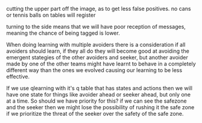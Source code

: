 cutting the upper part off the image, as to get less false positives. no cans or tennis balls on tables will register

turning to the side means that we will have poor reception of messages, meaning the chance of being tagged is lower.

When doing learning with multiple avoiders there is a consideration if all avoiders should learn, if they all do they will become good at avoiding the emergent stategies of the other avoiders and seeker, but another avoider made by one of the other teams might have learnt to behave in a completely different way than the ones we evolved causing our learning to be less effective.


If we use qlearning with it's q table that has states and actions then we will have one state for things like avoider ahead or seeker ahead, but only one at a time. So should we have priority for this? if we can see the safezone and the seeker then we might lose the possibility of rushing it the safe zone if we prioritize the threat of the seeker over the safety of the safe zone.
